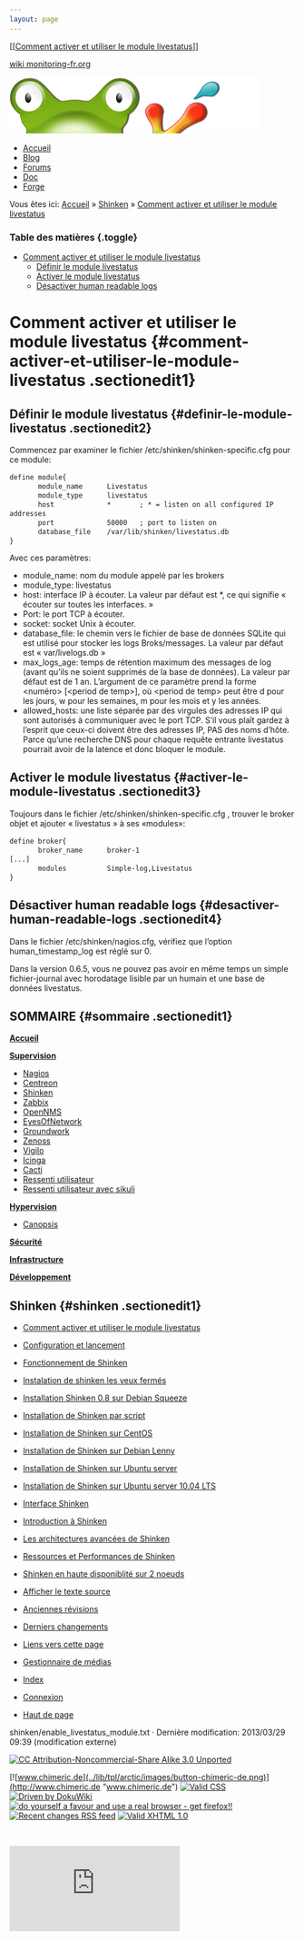 ```yaml
---
layout: page
---
```


[[[Comment activer et utiliser le module
livestatus](enable_livestatus_module@do=backlink.html)]]

[wiki monitoring-fr.org](../start.html "[ALT+H]")

![Logo Monitoring](../lib/tpl/arctic/images/logo_monitoring.png)

-   [Accueil](../index.html "Cliquez pour revenir |  l'accueil")
-   [Blog](http://www.monitoring-fr.org "Blog & News")
-   [Forums](http://forums.monitoring-fr.org "Forums")
-   [Doc](http://doc.monitoring-fr.org "Doc")
-   [Forge](https://github.com/monitoring-fr "Forge")

Vous êtes ici: [Accueil](../start.html "start") »
[Shinken](start.html "shinken:start") » [Comment activer et utiliser le
module
livestatus](enable_livestatus_module.html "shinken:enable_livestatus_module")

### Table des matières {.toggle}

-   [Comment activer et utiliser le module
    livestatus](enable_livestatus_module.html#comment-activer-et-utiliser-le-module-livestatus)
    -   [Définir le module
        livestatus](enable_livestatus_module.html#definir-le-module-livestatus)
    -   [Activer le module
        livestatus](enable_livestatus_module.html#activer-le-module-livestatus)
    -   [Désactiver human readable
        logs](enable_livestatus_module.html#desactiver-human-readable-logs)

Comment activer et utiliser le module livestatus {#comment-activer-et-utiliser-le-module-livestatus .sectionedit1}
================================================

Définir le module livestatus {#definir-le-module-livestatus .sectionedit2}
----------------------------

Commencez par examiner le fichier /etc/shinken/shinken-specific.cfg pour
ce module:

~~~
define module{
       module_name      Livestatus
       module_type      livestatus
       host             *       ; * = listen on all configured IP addresses
       port             50000   ; port to listen on
       database_file    /var/lib/shinken/livestatus.db
}
~~~

Avec ces paramètres:

-   module\_name: nom du module appelé par les brokers
-   module\_type: livestatus
-   host: interface IP à écouter. La valeur par défaut est \*, ce qui
    signifie « écouter sur toutes les interfaces. »
-   Port: le port TCP à écouter.
-   socket: socket Unix à écouter.
-   database\_file: le chemin vers le fichier de base de données SQLite
    qui est utilisé pour stocker les logs Broks/messages. La valeur par
    défaut est « var/livelogs.db »
-   max\_logs\_age: temps de rétention maximum des messages de log
    (avant qu’ils ne soient supprimés de la base de données). La valeur
    par défaut est de 1 an. L’argument de ce paramètre prend la forme
    \<numéro\> [\<period de temp\>], où \<period de temp\> peut être d
    pour les jours, w pour les semaines, m pour les mois et y les
    années.
-   allowed\_hosts: une liste séparée par des virgules des adresses IP
    qui sont autorisés à communiquer avec le port TCP. S’il vous plaît
    gardez à l’esprit que ceux-ci doivent être des adresses IP, PAS des
    noms d’hôte. Parce qu’une recherche DNS pour chaque requête entrante
    livestatus pourrait avoir de la latence et donc bloquer le module.

Activer le module livestatus {#activer-le-module-livestatus .sectionedit3}
----------------------------

Toujours dans le fichier /etc/shinken/shinken-specific.cfg , trouver le
broker objet et ajouter « livestatus » à ses «modules»:

~~~
define broker{
       broker_name      broker-1
[...]
       modules          Simple-log,Livestatus
}
~~~

Désactiver human readable logs {#desactiver-human-readable-logs .sectionedit4}
------------------------------

Dans le fichier /etc/shinken/nagios.cfg, vérifiez que l’option
human\_timestamp\_log est réglé sur 0.

Dans la version 0.6.5, vous ne pouvez pas avoir en même temps un simple
fichier-journal avec horodatage lisible par un humain et une base de
données livestatus.

SOMMAIRE {#sommaire .sectionedit1}
--------

**[Accueil](../start.html "start")**

**[Supervision](../supervision/start.html "supervision:start")**

-   [Nagios](../nagios/start.html "nagios:start")
-   [Centreon](../centreon/start.html "centreon:start")
-   [Shinken](start.html "shinken:start")
-   [Zabbix](../zabbix/start.html "zabbix:start")
-   [OpenNMS](../opennms/start.html "opennms:start")
-   [EyesOfNetwork](../eyesofnetwork/start.html "eyesofnetwork:start")
-   [Groundwork](../groundwork/start.html "groundwork:start")
-   [Zenoss](../zenoss/start.html "zenoss:start")
-   [Vigilo](../vigilo/start.html "vigilo:start")
-   [Icinga](../icinga/start.html "icinga:start")
-   [Cacti](../cacti/start.html "cacti:start")
-   [Ressenti
    utilisateur](../supervision/eue/start.html "supervision:eue:start")
-   [Ressenti utilisateur avec
    sikuli](../sikuli/eue/start.html "sikuli:eue:start")

**[Hypervision](../hypervision/start.html "hypervision:start")**

-   [Canopsis](../canopsis/start.html "canopsis:start")

**[Sécurité](../securite/start.html "securite:start")**

**[Infrastructure](../infra/start.html "infra:start")**

**[Développement](../dev/start.html "dev:start")**

Shinken {#shinken .sectionedit1}
-------

-   [Comment activer et utiliser le module
    livestatus](enable_livestatus_module.html "shinken:enable_livestatus_module")
-   [Configuration et
    lancement](shinken-architecture-config.html "shinken:shinken-architecture-config")
-   [Fonctionnement de
    Shinken](shinken-work.html "shinken:shinken-work")
-   [Instalation de shinken les yeux
    fermés](shinken-10min-start.html "shinken:shinken-10min-start")
-   [Installation Shinken 0.8 sur Debian
    Squeeze](shinken-debian-squeeze-install.html "shinken:shinken-debian-squeeze-install")
-   [Installation de Shinken par
    script](install-script.html "shinken:install-script")
-   [Installation de Shinken sur
    CentOS](shinken-centos-install.html "shinken:shinken-centos-install")
-   [Installation de Shinken sur Debian
    Lenny](shinken-debian-install.html "shinken:shinken-debian-install")
-   [Installation de Shinken sur Ubuntu
    server](shinken-ubuntu-install-with-nagios.html "shinken:shinken-ubuntu-install-with-nagios")
-   [Installation de Shinken sur Ubuntu server 10.04
    LTS](shinken-ubuntu-install.html "shinken:shinken-ubuntu-install")
-   [Interface Shinken](shinken-use-ui.html "shinken:shinken-use-ui")
-   [Introduction à
    Shinken](shinken-introduction.html "shinken:shinken-introduction")
-   [Les architectures avancées de
    Shinken](shinken-advanced-architecture.html "shinken:shinken-advanced-architecture")
-   [Ressources et Performances de
    Shinken](shinken-ressources.html "shinken:shinken-ressources")
-   [Shinken en haute disponiblité sur 2
    noeuds](shinken-ha-2noeuds.html "shinken:shinken-ha-2noeuds")

-   [Afficher le texte
    source](enable_livestatus_module@do=edit&rev=0.html "Afficher le texte source [V]")
-   [Anciennes
    révisions](enable_livestatus_module@do=revisions.html "Anciennes révisions [O]")
-   [Derniers
    changements](enable_livestatus_module@do=recent.html "Derniers changements [R]")
-   [Liens vers cette
    page](enable_livestatus_module@do=backlink.html "Liens vers cette page")
-   [Gestionnaire de
    médias](enable_livestatus_module@do=media.html "Gestionnaire de médias")
-   [Index](enable_livestatus_module@do=index.html "Index [X]")
-   [Connexion](enable_livestatus_module@do=login&sectok=6bca6bdf16f8880de3d6d3649db89a26.html "Connexion")
-   [Haut de
    page](enable_livestatus_module.html#dokuwiki__top "Haut de page [T]")

shinken/enable\_livestatus\_module.txt · Dernière modification:
2013/03/29 09:39 (modification externe)

[![CC Attribution-Noncommercial-Share Alike 3.0
Unported](../lib/images/license/button/cc-by-nc-sa.png)](http://creativecommons.org/licenses/by-nc-sa/3.0/)

[![www.chimeric.de](../lib/tpl/arctic/images/button-chimeric-de.png)](http://www.chimeric.de "www.chimeric.de")
[![Valid
CSS](../lib/tpl/arctic/images/button-css.png)](http://jigsaw.w3.org/css-validator/check/referer "Valid CSS")
[![Driven by
DokuWiki](../lib/tpl/arctic/images/button-dw.png)](http://wiki.splitbrain.org/wiki:dokuwiki "Driven by DokuWiki")
[![do yourself a favour and use a real browser - get
firefox!!](../lib/tpl/arctic/images/button-firefox.png)](http://www.firefox-browser.de "do yourself a favour and use a real browser - get firefox")
[![Recent changes RSS
feed](../lib/tpl/arctic/images/button-rss.png)](../feed.php "Recent changes RSS feed")
[![Valid XHTML
1.0](../lib/tpl/arctic/images/button-xhtml.png)](http://validator.w3.org/check/referer "Valid XHTML 1.0")

![](../lib/exe/indexer.php@id=shinken%253Aenable_livestatus_module&1424859529)

![](http://analytics.monitoring-fr.org/piwik.php?idsite=2)
